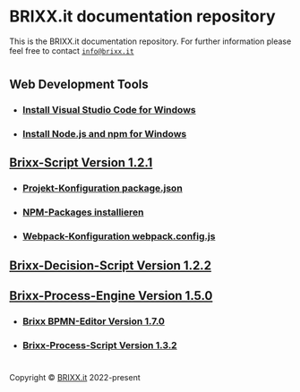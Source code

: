 # BRIXX.it documentation repository

This is the BRIXX.it documentation repository. For further information please feel free to contact [`info@brixx.it`](info@brixx.it)

#

## Web Development Tools

-   ### [Install Visual Studio Code for Windows](./docs/VSCode-install.md)
-   ### [Install Node.js and npm for Windows](./docs/Nodejs-install.md)

## [Brixx-Script Version 1.2.1](./brixx-script/README.md)

-   ### [Projekt-Konfiguration package.json](./docs/NPM-config.md)
-   ### [NPM-Packages installieren](./docs/NPM-install.md)
-   ### [Webpack-Konfiguration webpack.config.js](./docs/Webpack-config.md)

## [Brixx-Decision-Script Version 1.2.2](./brixx-decision-script/README.md)

## [Brixx-Process-Engine Version 1.5.0](./brixx-process-engine/README.md)

-   ### [Brixx BPMN-Editor Version 1.7.0](./brixx-bpmn-editor/README.md)
-   ### [Brixx-Process-Script Version 1.3.2](./brixx-process-script/README.md)


#

Copyright © [BRIXX.it](http://www.brixx.it) 2022-present
